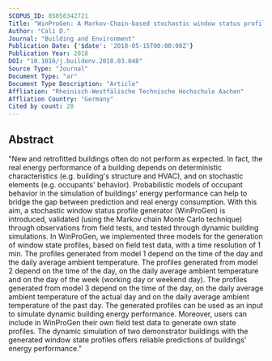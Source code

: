 ```yaml
---
SCOPUS_ID: 85056342721
Title: "WinProGen: A Markov-Chain-based stochastic window status profile generator for the simulation of realistic energy performance in buildings"
Author: "Calì D."
Journal: "Building and Environment"
Publication Date: {'$date': '2018-05-15T00:00:00Z'}
Publication Year: 2018
DOI: "10.1016/j.buildenv.2018.03.048"
Source Type: "Journal"
Document Type: "ar"
Document Type Description: "Article"
Affliation: "Rheinisch-Westfälische Technische Hochschule Aachen"
Affliation Country: "Germany"
Cited by count: 28
---
```


## Abstract
"New and retrofitted buildings often do not perform as expected. In fact, the real energy performance of a building depends on deterministic characteristics (e.g. building's structure and HVAC), and on stochastic elements (e.g. occupants' behavior). Probabilistic models of occupant behavior in the simulation of buildings' energy performance can help to bridge the gap between prediction and real energy consumption. With this aim, a stochastic window status profile generator (WinProGen) is introduced, validated (using the Markov chain Monte Carlo technique) through observations from field tests, and tested through dynamic building simulations. In WinProGen, we implemented three models for the generation of window state profiles, based on field test data, with a time resolution of 1 min. The profiles generated from model 1 depend on the time of the day and the daily average ambient temperature. The profiles generated from model 2 depend on the time of the day, on the daily average ambient temperature and on the day of the week (working day or weekend day). The profiles generated from model 3 depend on the time of the day, on the daily average ambient temperature of the actual day and on the daily average ambient temperature of the past day. The generated profiles can be used as an input to simulate dynamic building energy performance. Moreover, users can include in WinProGen their own field test data to generate own state profiles. The dynamic simulation of two demonstrator buildings with the generated window state profiles offers reliable predictions of buildings' energy performance."
